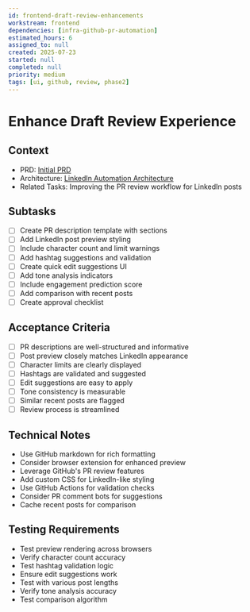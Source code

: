 ```yaml
---
id: frontend-draft-review-enhancements
workstream: frontend
dependencies: [infra-github-pr-automation]
estimated_hours: 6
assigned_to: null
created: 2025-07-23
started: null
completed: null
priority: medium
tags: [ui, github, review, phase2]
---
```


# Enhance Draft Review Experience

## Context
- PRD: [Initial PRD](../../../docs/product/initial-prd.md)
- Architecture: [LinkedIn Automation Architecture](../../../scratch/linkedin-automation-architecture.md)
- Related Tasks: Improving the PR review workflow for LinkedIn posts

## Subtasks
- [ ] Create PR description template with sections
- [ ] Add LinkedIn post preview styling
- [ ] Include character count and limit warnings
- [ ] Add hashtag suggestions and validation
- [ ] Create quick edit suggestions UI
- [ ] Add tone analysis indicators
- [ ] Include engagement prediction score
- [ ] Add comparison with recent posts
- [ ] Create approval checklist

## Acceptance Criteria
- [ ] PR descriptions are well-structured and informative
- [ ] Post preview closely matches LinkedIn appearance
- [ ] Character limits are clearly displayed
- [ ] Hashtags are validated and suggested
- [ ] Edit suggestions are easy to apply
- [ ] Tone consistency is measurable
- [ ] Similar recent posts are flagged
- [ ] Review process is streamlined

## Technical Notes
- Use GitHub markdown for rich formatting
- Consider browser extension for enhanced preview
- Leverage GitHub's PR review features
- Add custom CSS for LinkedIn-like styling
- Use GitHub Actions for validation checks
- Consider PR comment bots for suggestions
- Cache recent posts for comparison

## Testing Requirements
- Test preview rendering across browsers
- Verify character count accuracy
- Test hashtag validation logic
- Ensure edit suggestions work
- Test with various post lengths
- Verify tone analysis accuracy
- Test comparison algorithm